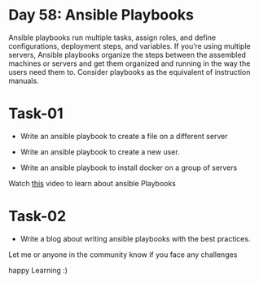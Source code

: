 # Day 58: Ansible Playbooks

Ansible playbooks run multiple tasks, assign roles, and define configurations, deployment steps, and variables. If you’re using multiple servers, Ansible playbooks organize the steps between the assembled machines or servers and get them organized and running in the way the users need them to. Consider playbooks as the equivalent of instruction manuals.

# Task-01

- Write an ansible playbook to create a file on a different server

- Write an ansible playbook to create a new user.

- Write an ansible playbook to install docker on a group of servers

Watch [this](https://youtu.be/089mRKoJTzo) video to learn about ansible Playbooks

# Task-02

- Write a blog about writing ansible playbooks with the best practices.

Let me or anyone in the community know if you face any challenges

happy Learning :)